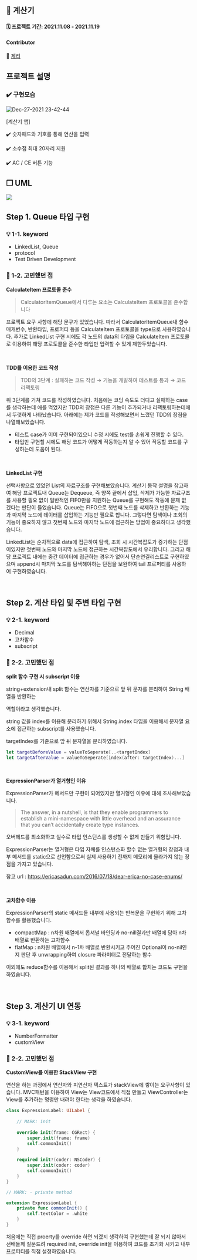## 🧃 계산기

#### 🗓️ 프로젝트 기간: 2021.11.08 - 2021.11.19

#### Contributor
🐹 [제리](https://github.com/llghdud921)


## 프로젝트 설명

### ✔️ 구현모습

![Dec-27-2021 23-42-44](https://user-images.githubusercontent.com/40068674/147484104-180cb9f2-087a-4ce4-8915-0517d8ca7e16.gif)


[계산기 앱]

✔️ 숫자패드와 기호를 통해 연산을 입력

✔️ 소수점 최대 20자리 지원

✔️ AC / CE 버튼 기능

## ❐ UML

![](https://i.imgur.com/YDarRqC.png)

## Step 1. Queue 타입 구현

### 💡 1-1. keyword

- LinkedList, Queue
- protocol
- Test Driven Development

### 🤔 1-2. 고민했던 점

**CalculateItem 프로토콜 준수**

> CalculatorItemQueue에서 다루는 요소는 CalculateItem 프로토콜을 준수합니다

프로젝트 요구 사항에 해당 문구가 있었습니다.
따라서 CalculatorItemQueue내 함수 매개변수, 반환타입, 프로퍼티 등을 CalculateItem 프로토콜을 type으로 사용하였습니다.
추가로 LinkedList 구현 시에도 각 노드의 data의 타입을 CalculateItem 프로토콜로 이용하여 해당 프로토콜을 준수한 타입만 입력할 수 있게 제한두었습니다.

<br>

**TDD를 이용한 코드 작성**

>TDD의 3단계 : 실패하는 코드 작성 → 기능을 개발하여 테스트를 통과 → 코드 리팩토링

위 3단계를 거쳐 코드를 작성하였습니다.
처음에는 코딩 속도도 더디고 실패하는 case를 생각하는데 애를 먹었지만 TDD의 장점은 다른 기능이 추가되거나 리팩토링하는데에서 뚜렷하게 나타났습니다.
아래에는 제가 코드를 작성해보면서 느꼈던 TDD의 장점을 나열해보았습니다.

- 테스트 case가 이미 구현되어있으니 수정 시에도 test를 손쉽게 진행할 수 있다.
- 타입만 구현할 시에도 해당 코드가 어떻게 작동하는지 알 수 있어 작동할 코드를 구성하는데 도움이 된다.

<br>

**LinkedList 구현**

선택사항으로 있었던 List의 자료구조를 구현해보았습니다.
계산기 동작 설명을 참고하여 해당 프로젝트내 Queue는 Dequeue, 즉 양쪽 끝에서 삽입, 삭제가 가능한 자료구조를 사용할 필요 없이 일반적인 FIFO만을 지원하는 Queue를 구현해도 작동에 문제 없겠다는 판단이 들었습니다.
Queue는 FIFO으로 첫번째 노드를 삭제하고 반환하는 기능과 마지막 노드에 데이터를 삽입하는 기능만 필요로 합니다. 그렇다면 탐색이나 조회의 기능이 중요하지 않고 첫번째 노드와 마지막 노드에 접근하는 방법이 중요하다고 생각했습니다.

LinkedList는 순차적으로 data에 접근하여 탐색, 조회 시 시간복잡도가 증가하는 단점이있지만 첫번째 노드와 마지막 노드에 접근하는 시간복잡도에서 유리합니다.
그리고 해당 프로젝트 내에는 중간 데이터에 접근하는 경우가 없어서 단순연결리스트로 구현하였으며 append시 마지막 노드를 탐색해야하는 단점을 보완하여 tail 프로퍼티를 사용하여 구현하였습니다.


<br>


## Step 2. 계산 타입 및 주변 타입 구현

### 💡 2-1. keyword

- Decimal
- 고차함수
- subscript

### 🤔 2-2. 고민했던 점

**split 함수 구현 시 subscript 이용**

string+extension내 split 함수는 연산자를 기준으로 앞 뒤 문자를 분리하여 String 배열을 반환하는

역할이라고 생각했습니다.

string 값을 index를 이용해 분리하기 위해서 String.index 타입을 이용해서 문자열 요소에 접근하는 subscript를 사용했습니다.

targetIndex를 기준으로 앞 뒤 문자열을 분리하였습니다.

```swift
let targetBeforeValue = valueToSeperate[..<targetIndex]
let targetAfterValue = valueToSeperate[index(after: targetIndex)...]
```

<br>


**ExpressionParser가 열거형인 이유**

ExpressionParser가 메서드만 구현이 되어있지만 열거형인 이유에 대해 조사해보았습니다.

>The answer, in a nutshell, is that they enable programmers to establish a mini-namespace with little overhead and an assurance that you can’t accidentally create type instances.

오버헤드를 최소화하고 실수로 타입 인스턴스를 생성할 수 없게 만들기 위함입니다.

ExpressionParser는 열거형은 타입 자체를 인스턴스화 할수 없는 열거형의 장점과 내부 메서드를 static으로 선언함으로써 실제 사용하기 전까지 메모리에 올라가지 않는 장점을 가지고 있습니다.

참고 url : https://ericasadun.com/2016/07/18/dear-erica-no-case-enums/

<br>

**고차함수 이용**

ExpressionParser의 static 메서드들 내부에 사용되는 반복문을 구현하기 위해 고차함수를 활용했습니다.

- compactMap : n차원 배열에서 옵셔널 바인딩과 no-nill결과만 배열에 담아 n차 배열로 반환하는 고차함수
- flatMap : n차원 배열에서 n-1차 배열로 반환시키고 주어진 Optional이 no-nil인지 판단 후 unwrapping하여 closure 파라미터로 전달하는 함수

이외에도 reduce함수를 이용해서 split된 결과를 하나의 배열로 합치는 코드도 구현을 하였습니다.

<br>

## Step 3. 계산기 UI 연동

### 💡 3-1. keyword

- NumberFormatter
- customView

### 🤔 2-2. 고민했던 점

**CustomView를 이용한 StackView 구현**

연산을 하는 과정에서 연산자와 피연산자 텍스트가 stackView에 쌓이는 요구사항이 있습니다.
MVC패턴을 이용하여 View는 View코드에서 직접 만들고 ViewController는 View를 추가하는 명령만 내려야 한다는 생각을 하였습니다.

```swift
class ExpressionLabel: UILabel {
    
    // MARK: init 
    
    override init(frame: CGRect) {
        super.init(frame: frame)
        self.commonInit()
    }
    
    required init?(coder: NSCoder) {
        super.init(coder: coder)
        self.commonInit()
    }
}

// MARK: - private method

extension ExpressionLabel {
    private func commonInit() {
        self.textColor = .white
    }
}
```

처음에는 직접 proerty를 override 하면 되겠지 생각하여 구현했는데 잘 되지 않아서 선배들께 질문드려
required init, override init을 이용하여 코드를 초기화 시키고 내부 프로퍼티를 직접 설정하였습니다.
